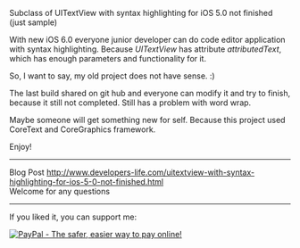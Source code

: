 Subclass of UITextView with syntax highlighting for iOS 5.0 not finished (just sample)

With new iOS 6.0 everyone junior developer can do code editor application with syntax highlighting. Because *UITextView* has attribute *attributedText*, which has enough parameters and functionality for it.

So, I want to say, my old project does not have sense. :)

The last build shared on git hub and everyone can modify it and try to finish, because it still not completed. Still has a problem with word wrap.

Maybe someone will get something new for self. Because this project used CoreText and CoreGraphics framework.

Enjoy!

- - -

Blog Post http://www.developers-life.com/uitextview-with-syntax-highlighting-for-ios-5-0-not-finished.html<br />
Welcome for any questions

- - -

If you liked it, you can support me:

<a href="https://www.paypal.com/cgi-bin/webscr?cmd=_s-xclick&hosted_button_id=B4VMLFZ986FNW">
<img src="https://www.paypalobjects.com/en_US/i/btn/btn_donateCC_LG.gif" border="0" name="submit" alt="PayPal - The safer, easier way to pay online!" />
</a>